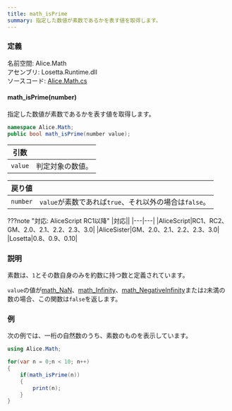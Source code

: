 ```yaml
---
title: math_isPrime
summary: 指定した数値が素数であるかを表す値を取得します。
---
```


### 定義
名前空間: Alice.Math<br/>
アセンブリ: Losetta.Runtime.dll<br/>
ソースコード: [Alice.Math.cs](https://github.com/WSOFT-Project/Losetta/blob/master/Losetta.Runtime/Alice.Math.cs)

#### math_isPrime(number)

指定した数値が素数であるかを表す値を取得します。

```cs title="AliceScript"
namespace Alice.Math;
public bool math_isPrime(number value);
```

|引数| |
|-|-|
|`value`|判定対象の数値。|

|戻り値| |
|-|-|
|`number`|`value`が素数であれば`true`、それ以外の場合は`false`。|

???note "対応: AliceScript RC1以降"
    |対応||
    |---|---|
    |AliceScript|RC1、RC2、GM、2.0、2.1、2.2、2.3、3.0|
    |AliceSister|GM、2.0、2.1、2.2、2.3、3.0|
    |Losetta|0.8、0.9、0.10|

### 説明
素数は、`1`とその数自身のみを約数に持つ数と定義されています。

`value`の値が[math_NaN](./math_nan.md)、[math_Infinity](./math_infinity.md)、[math_NegativeInfinity](./math_negativeinfinity.md)または`2`未満の数の場合、この関数は`false`を返します。

### 例
次の例では、一桁の自然数のうち、素数のものを表示しています。

```cs title="AliceScript"
using Alice.Math;

for(var n = 0;n < 10; n++)
{
    if(math_isPrime(n))
    {
        print(n);
    }
}
```
